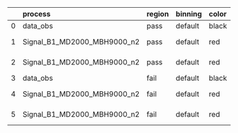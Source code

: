 |    | process                     | region   | binning   | color   | process_type   |   scale | variation   | source_filename                                                          | source_histname   | alias                           | title     |   combine_idx |     lnN |   shapes | syst_type   |   direction |   variation_alias |
|---:|:----------------------------|:---------|:----------|:--------|:---------------|--------:|:------------|:-------------------------------------------------------------------------|:------------------|:--------------------------------|:----------|--------------:|--------:|---------:|:------------|------------:|------------------:|
|  0 | data_obs                    | pass     | default   | black   | DATA           |       1 | nominal     | ./histograms_for_2DAlphabet_v13//BH_Data_train_B1_MD2000_MBH9000_n2.root | hpass             | Data_train_B1_MD2000_MBH9000_n2 | Data      |           nan | nan     |      nan | nan         |         nan |               nan |
|  1 | Signal_B1_MD2000_MBH9000_n2 | pass     | default   | red     | SIGNAL         |       1 | lumi        | ./histograms_for_2DAlphabet_v13//BH_Signal_B1_MD2000_MBH9000_n2.root     | hpass             | Signal_B1_MD2000_MBH9000_n2     | BH signal |           nan |   1.016 |      nan | lnN         |         nan |               nan |
|  2 | Signal_B1_MD2000_MBH9000_n2 | pass     | default   | red     | SIGNAL         |       1 | nominal     | ./histograms_for_2DAlphabet_v13//BH_Signal_B1_MD2000_MBH9000_n2.root     | hpass             | Signal_B1_MD2000_MBH9000_n2     | BH signal |           nan | nan     |      nan | nan         |         nan |               nan |
|  3 | data_obs                    | fail     | default   | black   | DATA           |       1 | nominal     | ./histograms_for_2DAlphabet_v13//BH_Data_train_B1_MD2000_MBH9000_n2.root | hfail             | Data_train_B1_MD2000_MBH9000_n2 | Data      |           nan | nan     |      nan | nan         |         nan |               nan |
|  4 | Signal_B1_MD2000_MBH9000_n2 | fail     | default   | red     | SIGNAL         |       1 | lumi        | ./histograms_for_2DAlphabet_v13//BH_Signal_B1_MD2000_MBH9000_n2.root     | hfail             | Signal_B1_MD2000_MBH9000_n2     | BH signal |           nan |   1.016 |      nan | lnN         |         nan |               nan |
|  5 | Signal_B1_MD2000_MBH9000_n2 | fail     | default   | red     | SIGNAL         |       1 | nominal     | ./histograms_for_2DAlphabet_v13//BH_Signal_B1_MD2000_MBH9000_n2.root     | hfail             | Signal_B1_MD2000_MBH9000_n2     | BH signal |           nan | nan     |      nan | nan         |         nan |               nan |